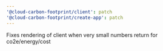 ```yaml
---
'@cloud-carbon-footprint/client': patch
'@cloud-carbon-footprint/create-app': patch
---
```


Fixes rendering of client when very small numbers return for co2e/energy/cost
